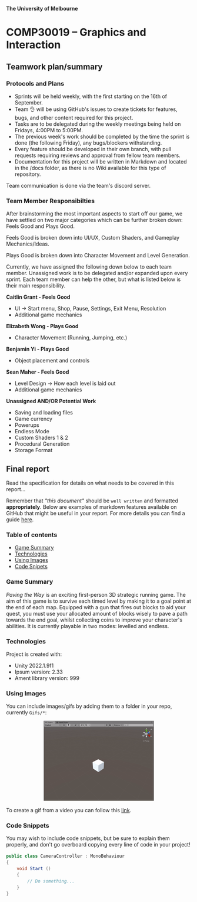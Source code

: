 

**The University of Melbourne**
# COMP30019 – Graphics and Interaction

## Teamwork plan/summary

<!-- [[StartTeamworkPlan]] PLEASE LEAVE THIS LINE UNTOUCHED -->

<!-- Fill this section by Milestone 1 (see specification for details) -->

### Protocols and Plans
* Sprints will be held weekly, with the first starting on the 16th of September.
* Team :ok_hand: will be using GitHub's issues to create tickets for features, bugs, and other content required for this project.
* Tasks are to be delegated during the weekly meetings being held on Fridays, 4:00PM to 5:00PM. 
* The previous week's work should be completed by the time the sprint is done (the following Friday), any bugs/blockers withstanding.
* Every feature should be developed in their own branch, with pull requests requiring reviews and approval from fellow team members.
* Documentation for this project will be written in Markdown and located in the /docs folder, as there is no Wiki available for this type of repository.

Team communication is done via the team's discord server.

### Team Member Responsibilties
After brainstorming the most important aspects to start off our game, we have settled on two major categories which can be further broken down: Feels Good and Plays Good.

Feels Good is broken down into UI/UX, Custom Shaders, and Gameplay Mechanics/Ideas.

Plays Good is broken down into Character Movement and Level Generation.

Currently, we have assigned the following down below to each team member. Unassigned work is to be delegated and/or expanded upon every sprint.  Each team member can help the other, but what is listed below is their main responsibility.

**Caitlin Grant - Feels Good**
- UI -> Start menu, Shop, Pause, Settings, Exit Menu, Resolution
- Additional game mechanics

**Elizabeth Wong - Plays Good**
- Character Movement (Running, Jumping, etc.)

**Benjamin Yi - Plays Good**
- Object placement and controls

**Sean Maher - Feels Good**
- Level Design -> How each level is laid out
- Additional game mechanics

**Unassigned AND/OR Potential Work**
- Saving and loading files
- Game currency
- Powerups
- Endless Mode
- Custom Shaders 1 & 2
- Procedural Generation
- Storage Format

<!-- [[EndTeamworkPlan]] PLEASE LEAVE THIS LINE UNTOUCHED -->

## Final report

Read the specification for details on what needs to be covered in this report... 

Remember that _"this document"_ should be `well written` and formatted **appropriately**. 
Below are examples of markdown features available on GitHub that might be useful in your report. 
For more details you can find a guide [here](https://docs.github.com/en/github/writing-on-github).

### Table of contents
* [Game Summary](#game-summary)
* [Technologies](#technologies)
* [Using Images](#using-images)
* [Code Snipets](#code-snippets)

### Game Summary
_Paving the Way_ is an exciting first-person 3D strategic running game. The aim of this game is to survive each timed level by making it to a goal point at the end of each map. Equipped with a gun that fires out blocks to aid your quest, you must use your allocated amount of blocks wisely to pave a path towards the end goal, whilst collecting coins to improve your character's abilities. It is currently playable in two modes: levelled and endless.

### Technologies
Project is created with:
* Unity 2022.1.9f1 
* Ipsum version: 2.33
* Ament library version: 999

### Using Images

You can include images/gifs by adding them to a folder in your repo, currently `Gifs/*`:

<p align="center">
  <img src="Gifs/sample.gif" width="300">
</p>

To create a gif from a video you can follow this [link](https://ezgif.com/video-to-gif/ezgif-6-55f4b3b086d4.mov).

### Code Snippets 

You may wish to include code snippets, but be sure to explain them properly, and don't go overboard copying
every line of code in your project!

```c#
public class CameraController : MonoBehaviour
{
    void Start ()
    {
        // Do something...
    }
}
```
